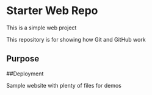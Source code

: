 # Starter Web Repo

This is a simple web project

This repository is for showing how Git and GitHub work

## Purpose

##Deployment

Sample website with plenty of files for demos